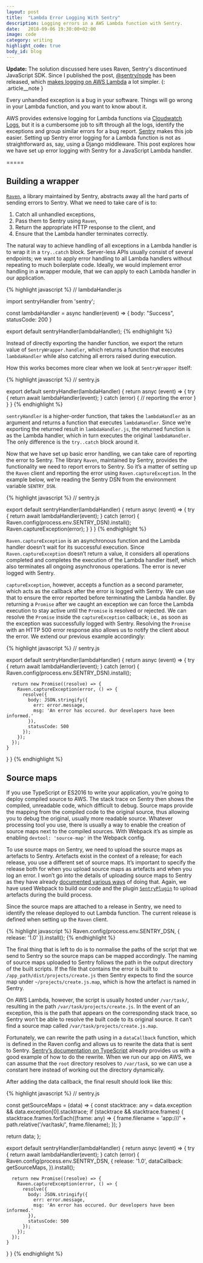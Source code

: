 ```yaml
---
layout: post
title:  "Lambda Error Logging With Sentry"
description: Logging errors in a AWS Lambda function with Sentry.
date:   2018-09-06 19:30:00+02:00
image: code
category: writing
highlight_code: true
body_id: blog
---
```


__Update:__ The solution discussed here uses Raven, Sentry's discontinued JavaScript SDK. Since I published the post, [@sentry/node](https://www.npmjs.com/package/@sentry/node) has been released, which [makes logging on AWS Lambda](https://web.archive.org/web/20200226072641/https://docs.sentry.io/platforms/node/serverless/) a lot simpler.
{: .article__note }

Every unhandled exception is a bug in your software. Things will go wrong in your Lambda function, and you want to know about it.

AWS provides extensive logging for Lambda functions via [Cloudwatch Logs](https://docs.aws.amazon.com/AmazonCloudWatch/latest/logs/WhatIsCloudWatchLogs.html), but it is a cumbersome job to sift through all the logs, identify the exceptions and group similar errors for a bug report. [Sentry](https://sentry.io/) makes this job easier. Setting up Sentry error logging for a Lambda function is not as straightforward as, say, using a Django middleware. This post explores how we have set up error logging with Sentry for a JavaScript Lambda handler.

=====

## Building a wrapper
[`Raven`](https://github.com/getsentry/sentry-javascript), a library maintained by Sentry, abstracts away all the hard parts of sending errors to Sentry. What we need to take care of is to:

1. Catch all unhandled exceptions,
2. Pass them to Sentry using `Raven`,
3. Return the appropriate HTTP response to the client, and
4. Ensure that the Lambda handler terminates correctly.

The natural way to achieve handling of all exceptions in a Lambda handler is to wrap it in a `try..catch` block. Server-less APIs usually consist of several endpoints; we want to apply error handling to all Lambda handlers without repeating to much boilerplate code. Ideally, we would implement error handling in a wrapper module, that we can apply to each Lambda handler in our application.

{% highlight javascript %}
// lambdaHandler.js

import sentryHandler from 'sentry';

const lambdaHandler = async handler(event) => {
  body: "Success",
  statusCode: 200
}

export default sentryHandler(lambdaHandler);
{% endhighlight %}

Instead of directly exporting the handler function, we export the return value of `SentryWrapper.handler`, which returns a function that executes  `lambdaHandler` while also catching all errors raised during execution.

How this works becomes more clear when we look at  `SentryWrapper` itself:

{% highlight javascript %}
// sentry.js

export default sentryHandler(lambdaHandler) {
  return asnyc (event) => {
    try {
      return await lambdaHandler(event);
    } catch (error) {
      // reporting the error
    }
  }
}
{% endhighlight %}

`sentryHandler`  is a higher-order function, that takes the  `lambdaHandler` as an argument and returns a function that executes `lambdaHandler`. Since we’re exporting the returned result in `lambdaHandler.js`, the returned function is as the Lambda handler, which in turn executes the original `lambdaHandler`. The only difference is the `try..catch` block around it.

Now that we have set up basic error handling, we can take care of reporting the error to Sentry. The library `Raven`, maintained by Sentry, provides the functionality we need to report errors to Sentry. So it’s a matter of setting up the `Raven` client and reporting the error using `Raven.captureException`. In the example below, we’re reading the Sentry DSN from the environment variable `SENTRY_DSN`.

{% highlight javascript %}
// sentry.js

export default sentryHandler(lambdaHandler) {
  return asnyc (event) => {
    try {
      return await lambdaHandler(event);
    } catch (error) {
      Raven.config(process.env.SENTRY_DSN).install();
      Raven.captureException(error);
    }
  }
}
{% endhighlight %}

`Raven.captureException` is an asynchronous function and the Lambda handler doesn’t wait for its successful execution. Since `Raven.captureException` doesn’t return a value, it considers all operations completed and completes the execution of the Lambda handler itself, which also terminates all ongoing asynchronous operations. The error is never logged with Sentry.

`captureException`, however, accepts a function as a second parameter, which acts as the callback after the error is logged with Sentry. We can use that to ensure the error reported before terminating the Lambda handler. By returning a `Promise` after we caught an exception we can force the Lambda execution to stay active until the `Promise` is resolved or rejected. We can resolve the `Promise` inside the `captureException` callback; i.e., as soon as the exception was successfully logged with Sentry. Resolving the `Promise` with an HTTP 500 error response also allows us to notify the client about the error. We extend our previous example accordingly:

{% highlight javascript %}
// sentry.js

export default sentryHandler(lambdaHandler) {
  return asnyc (event) => {
    try {
      return await lambdaHandler(event);
    } catch (error) {
      Raven.config(process.env.SENTRY_DSN).install();

      return new Promise((resolve) => {
        Raven.captureException(error, () => {
          resolve({
            body: JSON.stringify({
              err: error.message,
              msg: 'An error has occured. Our developers have been informed.'
            }),
            statusCode: 500
          });
        });
      });
    }
  }
}
{% endhighlight %}

## Source maps
If you use TypeScript or ES2016 to write your application, you’re going to deploy compiled source to AWS. The stack trace on Sentry then shows the compiled, unreadable code, which difficult to debug. Source maps provide the mapping from the compiled code to the original source, thus allowing you to debug the original, usually more readable source. Whatever processing tool you use, there is usually a way to enable the creation of source maps next to the compiled sources. With Webpack it’s as simple as enabling `devtool: 'source-map'` in the Webpack config.

To use source maps on Sentry, we need to upload the source maps as artefacts to Sentry. Artefacts exist in the context of a release; for each release, you use a different set of source maps. It’s important to specify the release both for when you upload source maps as artefacts and when you log an error. I won’t go into the details of uploading source maps to Sentry as they have already [documented various ways](https://web.archive.org/web/20180921192443/https://docs.sentry.io/clients/javascript/sourcemaps/) of doing that. Again, we have used Webpack to build our code and the plugin  [`SentryPlugin`](https://github.com/getsentry/sentry-webpack-plugin) to upload artefacts during the build process.

Since the source maps are attached to a release in Sentry, we need to identify the release deployed to out Lambda function. The current release is defined when setting up the `Raven` client.

{% highlight javascript %}
Raven.config(process.env.SENTRY_DSN, {
  release: '1.0'
}).install();
{% endhighlight %}

The final thing that is left to do is to normalise the paths of the script that we send to Sentry so the source maps can be mapped accordingly. The naming of source maps uploaded to Sentry follows the path in the output directory of the built scripts. If the file that contains the error is built to `/app_path/dist/projects/create.js` then Sentry expects to find the source map under `~/projects/create.js.map`, which is how the artefact is named in Sentry.

On AWS Lambda, however, the script is usually hosted under `/var/task/`, resulting in the path `/var/task/projects/create.js`. In the event of an exception, this is the path that appears on the corresponding stack trace, so Sentry won’t be able to resolve the built code to its original source. It can’t find a source map called `/var/task/projects/create.js.map`.

Fortunately, we can rewrite the path using in a `dataCallback` function, which is defined in the Raven config and allows us to rewrite the data that is sent to Sentry. [Sentry’s documentation on TypeScript](https://web.archive.org/web/20190316231952/https://docs.sentry.io/clients/node/typescript/) already provides us with a good example of how to do the rewrite. When we run our app on AWS, we can assume that the `root` directory resolves to `/var/task`, so we can use a constant here instead of working out the directory dynamically.

After adding the data callback, the final result should look like this:

{% highlight javascript %}
// sentry.js

const getSourceMaps = (data) => {
  const stacktrace: any = data.exception && data.exception[0].stacktrace;
  if (stacktrace && stacktrace.frames) {
    stacktrace.frames.forEach((frame: any) => {
      frame.filename = 'app:///' + path.relative('/var/task/', frame.filename);
    });
  }

  return data;
};

export default sentryHandler(lambdaHandler) {
  return asnyc (event) => {
    try {
      return await lambdaHandler(event);
    } catch (error) {
      Raven.config(process.env.SENTRY_DSN, {
        release: '1.0',
        dataCallback: getSourceMaps,
      }).install();

      return new Promise((resolve) => {
        Raven.captureException(error, () => {
          resolve({
            body: JSON.stringify({
              err: error.message,
              msg: 'An error has occured. Our developers have been informed.'
            }),
            statusCode: 500
          });
        });
      });
    }
  }
}
{% endhighlight %}
